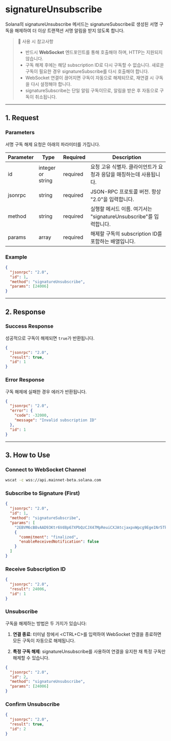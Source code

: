 # signatureUnsubscribe

Solana의 signatureUnsubscribe 메서드는 signatureSubscribe로 생성된 서명 구독을 해제하여 더 이상 트랜잭션 서명 알림을 받지 않도록 합니다.

> 📘 사용 시 참고사항
>
> - 반드시 **WebSocket** 엔드포인트를 통해 호출해야 하며, HTTP는 지원되지 않습니다.
> - 구독 해제 후에는 해당 subscription ID로 다시 구독할 수 없습니다. 새로운 구독이 필요한 경우 signatureSubscribe를 다시 호출해야 합니다.
> - WebSocket 연결이 끊어지면 구독이 자동으로 해제되므로, 재연결 시 구독을 다시 설정해야 합니다.
> - signatureSubscribe는 단일 알림 구독이므로, 알림을 받은 후 자동으로 구독이 취소됩니다.

---

## 1. Request

### Parameters

서명 구독 해제 요청은 아래의 파라미터를 가집니다.

| Parameter | Type              | Required | Description                                                         |
| --------- | ----------------- | -------- | ------------------------------------------------------------------- |
| id        | integer or string | required | 요청 고유 식별자. 클라이언트가 요청과 응답을 매칭하는데 사용됩니다. |
| jsonrpc   | string            | required | JSON-RPC 프로토콜 버전. 항상 "2.0"을 입력합니다.                    |
| method    | string            | required | 실행할 메서드 이름. 여기서는 "signatureUnsubscribe"를 입력합니다.   |
| params    | array             | required | 해제할 구독의 subscription ID를 포함하는 배열입니다.                |

### Example

```json signatureUnsubscribe example
{
  "jsonrpc": "2.0",
  "id": 1,
  "method": "signatureUnsubscribe",
  "params": [24006]
}
```

---

## 2. Response

### Success Response

성공적으로 구독이 해제되면 `true`가 반환됩니다.

```json Response example
{
  "jsonrpc": "2.0",
  "result": true,
  "id": 1
}
```

### Error Response

구독 해제에 실패한 경우 에러가 반환됩니다.

```json Error example
{
  "jsonrpc": "2.0",
  "error": {
    "code": -32000,
    "message": "Invalid subscription ID"
  },
  "id": 1
}
```

---

## 3. How to Use

### Connect to WebSocket Channel

```sh wscat
wscat -c wss://api.mainnet-beta.solana.com
```

### Subscribe to Signature (First)

```json subscribe example
{
  "jsonrpc": "2.0",
  "id": 1,
  "method": "signatureSubscribe",
  "params": [
    "2EBVM6cB8vAAD93Ktr6Vd8p67XPbQzCJX47MpReuiCXJAtcjaxpvWpcg9Ege1Nr5Tk3a2GFrByT7WPBjdsTycY9b",
    {
      "commitment": "finalized",
      "enableReceivedNotification": false
    }
  ]
}
```

### Receive Subscription ID

```json subscription response
{
  "jsonrpc": "2.0",
  "result": 24006,
  "id": 1
}
```

### Unsubscribe

구독을 해제하는 방법은 두 가지가 있습니다:

1. **연결 종료**: 터미널 창에서 <CTRL+C>를 입력하여 WebSocket 연결을 종료하면 모든 구독이 자동으로 해제됩니다.

2. **특정 구독 해제**: signatureUnsubscribe를 사용하여 연결을 유지한 채 특정 구독만 해제할 수 있습니다.

```json unsubscribe example
{
  "jsonrpc": "2.0",
  "id": 2,
  "method": "signatureUnsubscribe",
  "params": [24006]
}
```

### Confirm Unsubscribe

```json unsubscribe success
{
  "jsonrpc": "2.0",
  "result": true,
  "id": 2
}
```
